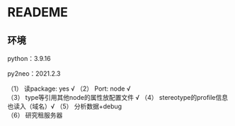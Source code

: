 # READEME

## 环境

python：3.9.16

py2neo：2021.2.3

（1） 读package: yes                   √
（2） Port: node                      √    
（3） type等引用其他node的属性放配置文件   √
（4） stereotype的profile信息也读入（域名）√
（5） 分析数据+debug                  
（6） 研究租服务器